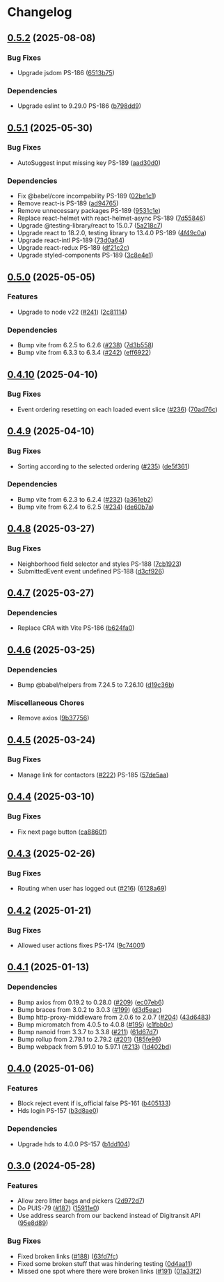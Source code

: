 # Changelog

## [0.5.2](https://github.com/City-of-Helsinki/linked-volunteering-ui/compare/linked-volunteering-ui-v0.5.1...linked-volunteering-ui-v0.5.2) (2025-08-08)


### Bug Fixes

* Upgrade jsdom PS-186 ([6513b75](https://github.com/City-of-Helsinki/linked-volunteering-ui/commit/6513b75e720e6048addc5234cf32e3605f93306f))


### Dependencies

* Upgrade eslint to 9.29.0 PS-186 ([b798dd9](https://github.com/City-of-Helsinki/linked-volunteering-ui/commit/b798dd99b9056eb8bc66107a040e0c25fc5fcbd8))

## [0.5.1](https://github.com/City-of-Helsinki/linked-volunteering-ui/compare/linked-volunteering-ui-v0.5.0...linked-volunteering-ui-v0.5.1) (2025-05-30)


### Bug Fixes

* AutoSuggest input missing key PS-189 ([aad30d0](https://github.com/City-of-Helsinki/linked-volunteering-ui/commit/aad30d04f5d0a53bb3baed18aa702f80cc694526))


### Dependencies

* Fix @babel/core incompability PS-189 ([02be1c1](https://github.com/City-of-Helsinki/linked-volunteering-ui/commit/02be1c1c4e9fbdfd8bdd29c65b8dac270a6b1294))
* Remove react-is PS-189 ([ad94765](https://github.com/City-of-Helsinki/linked-volunteering-ui/commit/ad94765b1312d492c4ece6ab63ad9f4222d16e28))
* Remove unnecessary packages PS-189 ([9531c1e](https://github.com/City-of-Helsinki/linked-volunteering-ui/commit/9531c1e1535749d79781b4976dd2491439defb48))
* Replace react-helmet with react-helmet-async PS-189 ([7d55846](https://github.com/City-of-Helsinki/linked-volunteering-ui/commit/7d55846bd05d2bc2540469a52bcf284305dcc357))
* Upgrade @testing-library/react to 15.0.7 ([5a218c7](https://github.com/City-of-Helsinki/linked-volunteering-ui/commit/5a218c7bd5bfa7b5c70ebf889fb7020997a18498))
* Upgrade react to 18.2.0, testing library to 13.4.0 PS-189 ([4f49c0a](https://github.com/City-of-Helsinki/linked-volunteering-ui/commit/4f49c0aee0a7d8f96e936dd378f110c137caf0e0))
* Upgrade react-intl PS-189 ([73d0a64](https://github.com/City-of-Helsinki/linked-volunteering-ui/commit/73d0a648b477be2dc101258307b977fb3d8e1ff4))
* Upgrade react-redux PS-189 ([df21c2c](https://github.com/City-of-Helsinki/linked-volunteering-ui/commit/df21c2ca403069697d9213c4589fe26720d448d4))
* Upgrade styled-components PS-189 ([3c8e4e1](https://github.com/City-of-Helsinki/linked-volunteering-ui/commit/3c8e4e13a5531b5372b45d1e5ef3ab6000a4a936))

## [0.5.0](https://github.com/City-of-Helsinki/linked-volunteering-ui/compare/linked-volunteering-ui-v0.4.10...linked-volunteering-ui-v0.5.0) (2025-05-05)


### Features

* Upgrade to node v22 ([#241](https://github.com/City-of-Helsinki/linked-volunteering-ui/issues/241)) ([2c81114](https://github.com/City-of-Helsinki/linked-volunteering-ui/commit/2c81114f4c11e219d7eb9fc17993f5fa4c4f2f21))


### Dependencies

* Bump vite from 6.2.5 to 6.2.6 ([#238](https://github.com/City-of-Helsinki/linked-volunteering-ui/issues/238)) ([7d3b558](https://github.com/City-of-Helsinki/linked-volunteering-ui/commit/7d3b55875d2c91d19ef11657122a4d762b96485e))
* Bump vite from 6.3.3 to 6.3.4 ([#242](https://github.com/City-of-Helsinki/linked-volunteering-ui/issues/242)) ([eff6922](https://github.com/City-of-Helsinki/linked-volunteering-ui/commit/eff6922afd8cd93f45ec113ab237c1d9fbae03ee))

## [0.4.10](https://github.com/City-of-Helsinki/linked-volunteering-ui/compare/linked-volunteering-ui-v0.4.9...linked-volunteering-ui-v0.4.10) (2025-04-10)


### Bug Fixes

* Event ordering resetting on each loaded event slice ([#236](https://github.com/City-of-Helsinki/linked-volunteering-ui/issues/236)) ([70ad76c](https://github.com/City-of-Helsinki/linked-volunteering-ui/commit/70ad76c6cb7cfb3655d42a392960a92441c2f773))

## [0.4.9](https://github.com/City-of-Helsinki/linked-volunteering-ui/compare/linked-volunteering-ui-v0.4.8...linked-volunteering-ui-v0.4.9) (2025-04-10)


### Bug Fixes

* Sorting according to the selected ordering ([#235](https://github.com/City-of-Helsinki/linked-volunteering-ui/issues/235)) ([de5f361](https://github.com/City-of-Helsinki/linked-volunteering-ui/commit/de5f36176357d86c344038648fc2810bdc8417d6))


### Dependencies

* Bump vite from 6.2.3 to 6.2.4 ([#232](https://github.com/City-of-Helsinki/linked-volunteering-ui/issues/232)) ([a361eb2](https://github.com/City-of-Helsinki/linked-volunteering-ui/commit/a361eb2a1f657450f7357de44dafa2d7233e5d39))
* Bump vite from 6.2.4 to 6.2.5 ([#234](https://github.com/City-of-Helsinki/linked-volunteering-ui/issues/234)) ([de60b7a](https://github.com/City-of-Helsinki/linked-volunteering-ui/commit/de60b7aa388530ce7db3f101d249b19538800263))

## [0.4.8](https://github.com/City-of-Helsinki/linked-volunteering-ui/compare/linked-volunteering-ui-v0.4.7...linked-volunteering-ui-v0.4.8) (2025-03-27)


### Bug Fixes

* Neighborhood field selector and styles PS-188 ([7cb1923](https://github.com/City-of-Helsinki/linked-volunteering-ui/commit/7cb19238da7acc917853b3f129884c4ff733cca4))
* SubmittedEvent event undefined PS-188 ([d3cf926](https://github.com/City-of-Helsinki/linked-volunteering-ui/commit/d3cf926febda325aadefa4f63c3e4f9ff18e3205))

## [0.4.7](https://github.com/City-of-Helsinki/linked-volunteering-ui/compare/linked-volunteering-ui-v0.4.6...linked-volunteering-ui-v0.4.7) (2025-03-27)


### Dependencies

* Replace CRA with Vite PS-186 ([b624fa0](https://github.com/City-of-Helsinki/linked-volunteering-ui/commit/b624fa062713cf51ecf71b388d1023dbf4e60358))

## [0.4.6](https://github.com/City-of-Helsinki/linked-volunteering-ui/compare/linked-volunteering-ui-v0.4.5...linked-volunteering-ui-v0.4.6) (2025-03-25)


### Dependencies

* Bump @babel/helpers from 7.24.5 to 7.26.10 ([d19c36b](https://github.com/City-of-Helsinki/linked-volunteering-ui/commit/d19c36b705ddafdd36874920291a5f0a047ded4c))


### Miscellaneous Chores

* Remove axios ([9b37756](https://github.com/City-of-Helsinki/linked-volunteering-ui/commit/9b37756e25e0032ca05cecdff246f2756ec9af58))

## [0.4.5](https://github.com/City-of-Helsinki/linked-volunteering-ui/compare/linked-volunteering-ui-v0.4.4...linked-volunteering-ui-v0.4.5) (2025-03-24)


### Bug Fixes

* Manage link for contactors ([#222](https://github.com/City-of-Helsinki/linked-volunteering-ui/issues/222)) PS-185 ([57de5aa](https://github.com/City-of-Helsinki/linked-volunteering-ui/commit/57de5aaaa7140605ea39476026201c750e817d98))

## [0.4.4](https://github.com/City-of-Helsinki/linked-volunteering-ui/compare/linked-volunteering-ui-v0.4.3...linked-volunteering-ui-v0.4.4) (2025-03-10)


### Bug Fixes

* Fix next page button ([ca8860f](https://github.com/City-of-Helsinki/linked-volunteering-ui/commit/ca8860fb47424c0d20199f8ee6a7afec8ff4a6e1))

## [0.4.3](https://github.com/City-of-Helsinki/linked-volunteering-ui/compare/linked-volunteering-ui-v0.4.2...linked-volunteering-ui-v0.4.3) (2025-02-26)


### Bug Fixes

* Routing when user has logged out ([#216](https://github.com/City-of-Helsinki/linked-volunteering-ui/issues/216)) ([6128a69](https://github.com/City-of-Helsinki/linked-volunteering-ui/commit/6128a69aa8e86aee7acca791ae9c1700df7cb3d7))

## [0.4.2](https://github.com/City-of-Helsinki/linked-volunteering-ui/compare/linked-volunteering-ui-v0.4.1...linked-volunteering-ui-v0.4.2) (2025-01-21)


### Bug Fixes

* Allowed user actions fixes PS-174 ([9c74001](https://github.com/City-of-Helsinki/linked-volunteering-ui/commit/9c74001c2bf469c2f0c617748285f818f76df866))

## [0.4.1](https://github.com/City-of-Helsinki/linked-volunteering-ui/compare/linked-volunteering-ui-v0.4.0...linked-volunteering-ui-v0.4.1) (2025-01-13)


### Dependencies

* Bump axios from 0.19.2 to 0.28.0 ([#209](https://github.com/City-of-Helsinki/linked-volunteering-ui/issues/209)) ([ec07eb6](https://github.com/City-of-Helsinki/linked-volunteering-ui/commit/ec07eb6ab77c2a8e34813a8e4ae57236009f0a42))
* Bump braces from 3.0.2 to 3.0.3 ([#199](https://github.com/City-of-Helsinki/linked-volunteering-ui/issues/199)) ([d3d5eac](https://github.com/City-of-Helsinki/linked-volunteering-ui/commit/d3d5eaca1c62317b926fc872a9cb8407ba84789e))
* Bump http-proxy-middleware from 2.0.6 to 2.0.7 ([#204](https://github.com/City-of-Helsinki/linked-volunteering-ui/issues/204)) ([43d6483](https://github.com/City-of-Helsinki/linked-volunteering-ui/commit/43d648340fd3e5263aea78cb1e21e51281906c4f))
* Bump micromatch from 4.0.5 to 4.0.8 ([#195](https://github.com/City-of-Helsinki/linked-volunteering-ui/issues/195)) ([c1fbb0c](https://github.com/City-of-Helsinki/linked-volunteering-ui/commit/c1fbb0c77bc29541a7e97d011bae7810636d857d))
* Bump nanoid from 3.3.7 to 3.3.8 ([#211](https://github.com/City-of-Helsinki/linked-volunteering-ui/issues/211)) ([61d67d7](https://github.com/City-of-Helsinki/linked-volunteering-ui/commit/61d67d7c81b3bd2ab66ffc37b4c01a5bdd370dd3))
* Bump rollup from 2.79.1 to 2.79.2 ([#201](https://github.com/City-of-Helsinki/linked-volunteering-ui/issues/201)) ([185fe96](https://github.com/City-of-Helsinki/linked-volunteering-ui/commit/185fe96340aa2d64de230bb2954b48b79a0bec90))
* Bump webpack from 5.91.0 to 5.97.1 ([#213](https://github.com/City-of-Helsinki/linked-volunteering-ui/issues/213)) ([1d402bd](https://github.com/City-of-Helsinki/linked-volunteering-ui/commit/1d402bd4777dc11b46f3dd379621b878d2cb75be))

## [0.4.0](https://github.com/City-of-Helsinki/linked-volunteering-ui/compare/linked-volunteering-ui-v0.3.0...linked-volunteering-ui-v0.4.0) (2025-01-06)


### Features

* Block reject event if is_official false PS-161 ([b405133](https://github.com/City-of-Helsinki/linked-volunteering-ui/commit/b405133432caccbb618247eeb3c999bd77f885b3))
* Hds login PS-157 ([b3d8ae0](https://github.com/City-of-Helsinki/linked-volunteering-ui/commit/b3d8ae019147f85713dcecd0606fcb6fafad3c12))


### Dependencies

* Upgrade hds to 4.0.0 PS-157 ([b1dd104](https://github.com/City-of-Helsinki/linked-volunteering-ui/commit/b1dd104d2c407ab823371d1556c5f8a3f0c549bf))

## [0.3.0](https://github.com/City-of-Helsinki/linked-volunteering-ui/compare/linked-volunteering-ui-v0.2.7...linked-volunteering-ui-v0.3.0) (2024-05-28)


### Features

* Allow zero litter bags and pickers ([2d972d7](https://github.com/City-of-Helsinki/linked-volunteering-ui/commit/2d972d70f24047d1809f1951147fc1e4881f2580))
* Do PUIS-79 ([#187](https://github.com/City-of-Helsinki/linked-volunteering-ui/issues/187)) ([15911e0](https://github.com/City-of-Helsinki/linked-volunteering-ui/commit/15911e08732c99ab684385c27904abc5a3719716))
* Use address search from our backend instead of Digitransit API ([95e8d89](https://github.com/City-of-Helsinki/linked-volunteering-ui/commit/95e8d89b47fb78077961800270afc9b5658f8c27))


### Bug Fixes

* Fixed broken links ([#188](https://github.com/City-of-Helsinki/linked-volunteering-ui/issues/188)) ([63fd7fc](https://github.com/City-of-Helsinki/linked-volunteering-ui/commit/63fd7fce954aa315f75ae9f50cf4f2e5ec45324a))
* Fixed some broken stuff that was hindering testing ([0d4aa11](https://github.com/City-of-Helsinki/linked-volunteering-ui/commit/0d4aa11970bee5e964d357e4c636c7c2554292bf))
* Missed one spot where there were broken links ([#191](https://github.com/City-of-Helsinki/linked-volunteering-ui/issues/191)) ([01a33f2](https://github.com/City-of-Helsinki/linked-volunteering-ui/commit/01a33f2f75bd35027aa58e2d7b96327dd1e7dddb))
